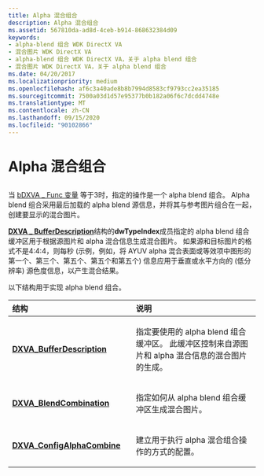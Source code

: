 ```yaml
---
title: Alpha 混合组合
description: Alpha 混合组合
ms.assetid: 567810da-ad8d-4ceb-b914-868632384d09
keywords:
- alpha-blend 组合 WDK DirectX VA
- 混合图片 WDK DirectX VA
- alpha-blend 组合 WDK DirectX VA，关于 alpha blend 组合
- 混合图片 WDK DirectX VA，关于 alpha blend 组合
ms.date: 04/20/2017
ms.localizationpriority: medium
ms.openlocfilehash: af6c3a40ade8b8b7994d8583cf9793cc2ea35185
ms.sourcegitcommit: 7500a03d1d57e95377b0b182a06f6c7dcdd4748e
ms.translationtype: MT
ms.contentlocale: zh-CN
ms.lasthandoff: 09/15/2020
ms.locfileid: "90102866"
---
```

# <a name="alpha-blend-combination"></a>Alpha 混合组合


## <span id="ddk_alpha_blend_combination_gg"></span><span id="DDK_ALPHA_BLEND_COMBINATION_GG"></span>


当 [bDXVA \_ Func 变量](bdxva-func-variable.md) 等于3时，指定的操作是一个 alpha blend 组合。 Alpha blend 组合采用最后加载的 alpha blend 源信息，并将其与参考图片组合在一起，创建要显示的混合图片。

[**DXVA \_ BufferDescription**](/windows-hardware/drivers/ddi/dxva/ns-dxva-_dxva_bufferdescription)结构的**dwTypeIndex**成员指定的 alpha blend 组合缓冲区用于根据源图片和 alpha 混合信息生成混合图片。 如果源和目标图片的格式不是4:4:4，则每秒 (示例，例如，将 AYUV alpha 混合表面或等效项中图形的第一个、第三个、第五个、第五个和第五个) 信息应用于垂直或水平方向的 (低分辨率) 源色度信息，以产生混合结果。

以下结构用于实现 alpha blend 组合。

<table>
<colgroup>
<col width="50%" />
<col width="50%" />
</colgroup>
<thead>
<tr class="header">
<th align="left">结构</th>
<th align="left">说明</th>
</tr>
</thead>
<tbody>
<tr class="odd">
<td align="left"><p><a href="/windows-hardware/drivers/ddi/dxva/ns-dxva-_dxva_bufferdescription" data-raw-source="[&lt;strong&gt;DXVA_BufferDescription&lt;/strong&gt;](/windows-hardware/drivers/ddi/dxva/ns-dxva-_dxva_bufferdescription)"><strong>DXVA_BufferDescription</strong></a></p></td>
<td align="left"><p>指定要使用的 alpha blend 组合缓冲区。 此缓冲区控制来自源图片和 alpha 混合信息的混合图片的生成。</p></td>
</tr>
<tr class="even">
<td align="left"><p><a href="/windows-hardware/drivers/ddi/dxva/ns-dxva-_dxva_blendcombination" data-raw-source="[&lt;strong&gt;DXVA_BlendCombination&lt;/strong&gt;](/windows-hardware/drivers/ddi/dxva/ns-dxva-_dxva_blendcombination)"><strong>DXVA_BlendCombination</strong></a></p></td>
<td align="left"><p>指定如何从 alpha blend 组合缓冲区生成混合图片。</p></td>
</tr>
<tr class="odd">
<td align="left"><p><a href="/windows-hardware/drivers/ddi/dxva/ns-dxva-_dxva_configalphacombine" data-raw-source="[&lt;strong&gt;DXVA_ConfigAlphaCombine&lt;/strong&gt;](/windows-hardware/drivers/ddi/dxva/ns-dxva-_dxva_configalphacombine)"><strong>DXVA_ConfigAlphaCombine</strong></a></p></td>
<td align="left"><p>建立用于执行 alpha 混合组合操作的方式的配置。</p></td>
</tr>
</tbody>
</table>

 

